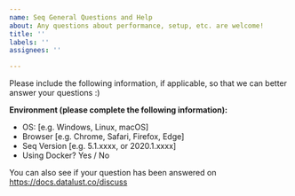 ```yaml
---
name: Seq General Questions and Help
about: Any questions about performance, setup, etc. are welcome!
title: ''
labels: ''
assignees: ''

---
```


Please include the following information, if applicable, so that we can better answer your questions :) 

**Environment (please complete the following information):**
 - OS: [e.g. Windows, Linux, macOS]
 - Browser [e.g. Chrome, Safari, Firefox, Edge]
 - Seq Version [e.g. 5.1.xxxx, or 2020.1.xxxx]
 - Using Docker? Yes / No

You can also see if your question has been answered on https://docs.datalust.co/discuss
